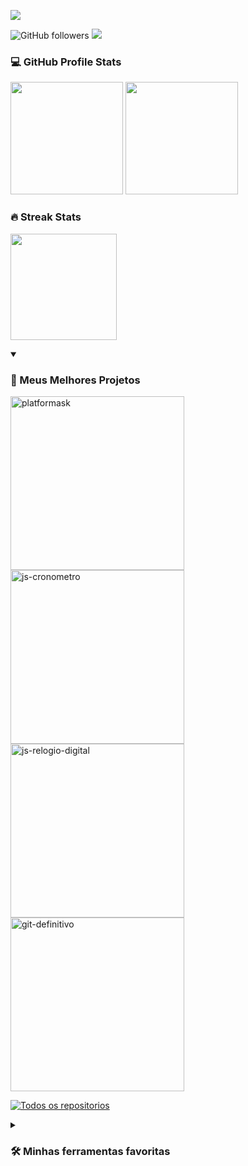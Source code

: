 <p align="left">
  <a href="https://github.com/devliborio">
  <img src="https://readme-typing-svg.demolab.com?font=Fira+Code&duration=3000&pause=1000&color=ffc000&width=435&lines=Bem+vindo!+Eu+sou+Guilherme+Lib%C3%B3rio!;Sou+Desenvolvedor+Full+Stack" /></a>
</p>


<p align="left">
  <img alt="GitHub followers" src="https://img.shields.io/github/followers/devliborio?color=orange&label=Followers">
  <img src="https://komarev.com/ghpvc/?username=devliborio&label=Profile%20views&color=ff7421&style=flat"/>  
</p>

<h3> 💻 GitHub Profile Stats </h3>
<p align="left">
<img height="180em" src="https://github-readme-stats.vercel.app/api?username=devliborio&show_icons=true&theme=vision-friendly-dark&include_all_commits=true&count_private=true"/>
<img height="180em" src="https://github-readme-stats.vercel.app/api/top-langs/?username=devliborio&layout=compact&langs_count=7&theme=vision-friendly-dark"/>
</p>

<h3> 🔥 Streak Stats </h3>
<p align="left">
<img height="170em" src="https://streak-stats.demolab.com?user=devliborio&theme=vision-friendly-dark&locale=pt_BR&date_format=j%2Fn%5B%2FY%5D&mode=weekly"/>
</p>

<details open> 
  <summary><h3>📘 Meus Melhores Projetos</h3></summary>

  <p align="left">
      <a href="https://github.com/devliborio/PlatformASK"><img width="278" src="https://denvercoder1-github-readme-stats.vercel.app/api/pin/?username=devliborio&repo=platformask&theme=react&bg_color=000&title_color=ffc000&hide_border=true&icon_color=F8D866&show_icons=true" alt="platformask"></a>
    <a href="https://github.com/devliborio/JS-cronometro"><img width="278" src="https://denvercoder1-github-readme-stats.vercel.app/api/pin/?username=devliborio&repo=js-cronometro&theme=react&bg_color=000&title_color=ffc000&hide_border=true&icon_color=F8D866&show_icons=true" alt="js-cronometro"></a>
    <a href="https://github.com/devliborio/JS-relogio-digital"><img width="278" src="https://denvercoder1-github-readme-stats.vercel.app/api/pin/?username=devliborio&repo=js-relogio-digital&theme=react&bg_color=000&title_color=ffc000&hide_border=true&icon_color=F8D866&show_icons=true" alt="js-relogio-digital"></a>
    <a href="https://github.com/devliborio/git-definitivo"><img width="278" src="https://denvercoder1-github-readme-stats.vercel.app/api/pin/?username=devliborio&repo=git-definitivo&theme=react&bg_color=000&title_color=ffc000&hide_border=true&icon_color=F8D866&show_icons=true" alt="git-definitivo"></a>
  </p>
  
  <a href="https://github.com/devliborio?tab=repositories&sort=stargazers"><img alt="Todos os repositorios" title="Todos os repositorios" src="https://custom-icon-badges.demolab.com/badge/-Clique%20Aqui%20Para%20Ver%20Todos%20Os%20Repositorios-1F222E?style=for-the-badge&logoColor=white&logo=repo"/></a>
</details>

<details> 
  <summary><h3>🛠️ Minhas ferramentas favoritas</h3></summary>
  <!-- Some badges are from https://github.com/Ileriayo/markdown-badges -->

  <h4>👨‍💻 Linguagens de Programação e Marcação</h4>

  <p>
      <a href="https://github.com/search?q=user%3ADenverCoder1+language%3Acss"><img alt="CSS" src="https://img.shields.io/badge/CSS-1572B6.svg?logo=css3&logoColor=white"></a>
      <a href="https://github.com/search?q=user%3ADenverCoder1+language%3Ahtml"><img alt="HTML" src="https://img.shields.io/badge/HTML-E34F26.svg?logo=html5&logoColor=white"></a>
      <a href="https://github.com/search?q=user%3ADenverCoder1+language%3Ajavascript"><img alt="JavaScript" src="https://img.shields.io/badge/JavaScript-F7DF1E.svg?logo=javascript&logoColor=black"></a>
      <a href="https://github.com/search?q=user%3ADenverCoder1+language%3Amarkdown"><img alt="Markdown" src="https://img.shields.io/badge/Markdown-000000.svg?logo=markdown&logoColor=white"></a>
      <a href="https://github.com/search?q=user%3ADenverCoder1+language%3Ajavascript"><img alt="Node.js" src="https://img.shields.io/badge/Node.js-43853D.svg?logo=node.js&logoColor=white"></a>
      <a href="https://github.com/search?q=user%3ADenverCoder1+language%3Apython"><img alt="Python" src="https://img.shields.io/badge/Python-14354C.svg?logo=python&logoColor=white"></a>
      <a href="https://github.com/search?q=user%3ADenverCoder1+language%3Asql"><img alt="SQL" src="https://custom-icon-badges.demolab.com/badge/SQL-025E8C.svg?logo=database&logoColor=white"></a>
  </p>

  <h4>🧰 Frameworks e Bibliotecas</h4>

  <p>
      <a href="#"><img alt="Bootstrap" src="https://img.shields.io/badge/Bootstrap-7952B3.svg?logo=bootstrap&logoColor=white"></a>
      <a href="#"><img alt="Express.js" src="https://img.shields.io/badge/Express.js-404d59.svg?logo=express&logoColor=white"></a>
  </p>

  <h4>🗄️ Banco de dados e Armazenamento em nuvem</h4>

  <p>
      <a href="#"><img alt="MongoDB" src ="https://img.shields.io/badge/MongoDB-4ea94b.svg?logo=mongodb&logoColor=white"></a>
      <a href="#"><img alt="MySQL" src="https://img.shields.io/badge/MySQL-00f.svg?logo=mysql&logoColor=white"></a>
      <a href="#"><img alt="Notion" src="https://img.shields.io/badge/Notion-010101.svg?logo=notion&logoColor=white"></a>
  </p>

  <h4>💻 Software e Ferramentas</h4>

  <p>
      <a href="#"><img alt="Android" src="https://img.shields.io/badge/Android-3DDC84?logo=android&logoColor=white"></a>
      <a href="#"><img alt="Bitwarden" src="https://img.shields.io/badge/-Bitwarden-175DDC?logo=bitwarden&logoColor=white"></a>
      <a href="#"><img alt="Discord" src="https://img.shields.io/badge/-Discord-5865F2.svg?logo=discord&logoColor=white"></a>
      <a href="#"><img alt="Git" src="https://img.shields.io/badge/Git-F05033.svg?logo=git&logoColor=white"></a>
      <a href="#"><img alt="Stack Overflow" src="https://img.shields.io/badge/-Stack%20Overflow-FE7A16?logo=stack-overflow&logoColor=white"></a>
      <a href="#"><img alt="Visual Studio Code" src="https://img.shields.io/badge/Visual%20Studio%20Code-0078d7.svg?logo=visual-studio-code&logoColor=white"></a>
  </p>
</details>
